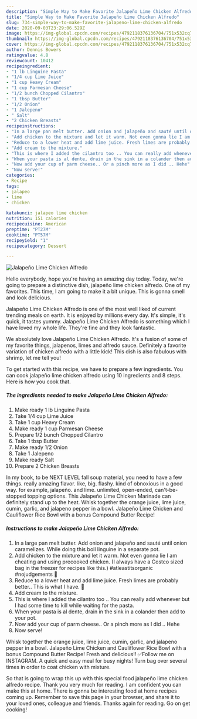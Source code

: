 ```yaml
---
description: "Simple Way to Make Favorite Jalapeño Lime Chicken Alfredo"
title: "Simple Way to Make Favorite Jalapeño Lime Chicken Alfredo"
slug: 734-simple-way-to-make-favorite-jalapeno-lime-chicken-alfredo
date: 2020-09-03T23:29:06.529Z
image: https://img-global.cpcdn.com/recipes/4792118376136704/751x532cq70/jalapeno-lime-chicken-alfredo-recipe-main-photo.jpg
thumbnail: https://img-global.cpcdn.com/recipes/4792118376136704/751x532cq70/jalapeno-lime-chicken-alfredo-recipe-main-photo.jpg
cover: https://img-global.cpcdn.com/recipes/4792118376136704/751x532cq70/jalapeno-lime-chicken-alfredo-recipe-main-photo.jpg
author: Dennis Bowers
ratingvalue: 4.8
reviewcount: 10412
recipeingredient:
- "1 lb Linguine Pasta"
- "1/4 cup Lime Juice"
- "1 cup Heavy Cream"
- "1 cup Parmesan Cheese"
- "1/2 bunch Chopped Cilantro"
- "1 tbsp Butter"
- "1/2 Onion"
- "1 Jalepeno"
- " Salt"
- "2 Chicken Breasts"
recipeinstructions:
- "In a large pan melt butter. Add onion and jalapeño and sauté until onion caramelizes. While doing this boil linguine in a separate pot."
- "Add chicken to the mixture and let it warm. Not even gonna lie I am cheating and using precooked chicken. (I always have a Costco sized bag in the freezer for recipes like this.) #atleastitsorganic #nojudgements 🙊"
- "Reduce to a lower heat and add lime juice. Fresh limes are probably better.. This is what I have. 💁"
- "Add cream to the mixture."
- "This is where I added the cilantro too .. You can really add whenever but I had some time to kill while waiting for the pasta."
- "When your pasta is al dente, drain in the sink in a colander then add to your pot."
- "Now add your cup of parm cheese.. Or a pinch more as I did .. Hehe"
- "Now serve!"
categories:
- Recipe
tags:
- jalapeo
- lime
- chicken

katakunci: jalapeo lime chicken 
nutrition: 151 calories
recipecuisine: American
preptime: "PT27M"
cooktime: "PT57M"
recipeyield: "1"
recipecategory: Dessert

---
```



![Jalapeño Lime Chicken Alfredo](https://img-global.cpcdn.com/recipes/4792118376136704/751x532cq70/jalapeno-lime-chicken-alfredo-recipe-main-photo.jpg)

Hello everybody, hope you're having an amazing day today. Today, we're going to prepare a distinctive dish, jalapeño lime chicken alfredo. One of my favorites. This time, I am going to make it a bit unique. This is gonna smell and look delicious.

Jalapeño Lime Chicken Alfredo is one of the most well liked of current trending meals on earth. It is enjoyed by millions every day. It's simple, it's quick, it tastes yummy. Jalapeño Lime Chicken Alfredo is something which I have loved my whole life. They're fine and they look fantastic.

We absolutely love Jalapeño Lime Chicken Alfredo. It&#39;s a fusion of some of my favorite things, jalapenos, limes and alfredo sauce. Definitely a favorite variation of chicken alfredo with a little kick! This dish is also fabulous with shrimp, let me tell you!


To get started with this recipe, we have to prepare a few ingredients. You can cook jalapeño lime chicken alfredo using 10 ingredients and 8 steps. Here is how you cook that.

<!--inarticleads1-->

##### The ingredients needed to make Jalapeño Lime Chicken Alfredo:

1. Make ready 1 lb Linguine Pasta
1. Take 1/4 cup Lime Juice
1. Take 1 cup Heavy Cream
1. Make ready 1 cup Parmesan Cheese
1. Prepare 1/2 bunch Chopped Cilantro
1. Take 1 tbsp Butter
1. Make ready 1/2 Onion
1. Take 1 Jalepeno
1. Make ready  Salt
1. Prepare 2 Chicken Breasts


In my book, to be NEXT LEVEL fall soup material, you need to have a few things. really amazing flavor. like, big. flashy. kind of obnoxious in a good way. for example, jalapeño. and lime. unlimited, open-ended, can&#39;t-be-stopped topping options. This Jalapeño Lime Chicken Marinade can definitely stand up to the heat. Whisk together the orange juice, lime juice, cumin, garlic, and jalapeno pepper in a bowl. Jalapeño Lime Chicken and Cauliflower Rice Bowl with a bonus Compound Butter Recipe! 

<!--inarticleads2-->

##### Instructions to make Jalapeño Lime Chicken Alfredo:

1. In a large pan melt butter. Add onion and jalapeño and sauté until onion caramelizes. While doing this boil linguine in a separate pot.
1. Add chicken to the mixture and let it warm. Not even gonna lie I am cheating and using precooked chicken. (I always have a Costco sized bag in the freezer for recipes like this.) #atleastitsorganic #nojudgements 🙊
1. Reduce to a lower heat and add lime juice. Fresh limes are probably better.. This is what I have. 💁
1. Add cream to the mixture.
1. This is where I added the cilantro too .. You can really add whenever but I had some time to kill while waiting for the pasta.
1. When your pasta is al dente, drain in the sink in a colander then add to your pot.
1. Now add your cup of parm cheese.. Or a pinch more as I did .. Hehe
1. Now serve!


Whisk together the orange juice, lime juice, cumin, garlic, and jalapeno pepper in a bowl. Jalapeño Lime Chicken and Cauliflower Rice Bowl with a bonus Compound Butter Recipe! Fresh and delicious!! ✅Follow me on INSTAGRAM. A quick and easy meal for busy nights! Turn bag over several times in order to coat chicken with mixture. 

So that is going to wrap this up with this special food jalapeño lime chicken alfredo recipe. Thank you very much for reading. I am confident you can make this at home. There is gonna be interesting food at home recipes coming up. Remember to save this page in your browser, and share it to your loved ones, colleague and friends. Thanks again for reading. Go on get cooking!
